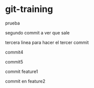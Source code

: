 # git-training

prueba

segundo commit a ver que sale

tercera linea para hacer el tercer commit

commit4

commit5

commit feature1

commit en feature2